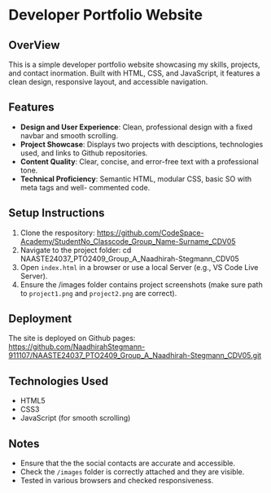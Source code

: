 # Developer Portfolio Website

## OverView
This is a simple developer portfolio website showcasing my skills, projects, and contact inormation. Built with HTML, CSS, and JavaScript, it features a clean design, responsive layout, and accessible navigation.

## Features
- **Design and User Experience**: Clean, professional design with a fixed navbar and smooth scrolling.
- **Project Showcase**: Displays two projects with desciptions, technologies used, and links to Github repositories.
- **Content Quality**: Clear, concise, and error-free text with a professional tone.
- **Technical Proficiency**: Semantic HTML, modular CSS, basic SO with meta tags and well- commented code.

## Setup Instructions
1. Clone the respository: https://github.com/CodeSpace-Academy/StudentNo_Classcode_Group_Name-Surname_CDV05
2. Navigate to the project folder:  cd NAASTE24037_PTO2409_Group_A_Naadhirah-Stegmann_CDV05
3. Open `index.html` in a browser or use a local Server (e.g., VS Code Live Server).
4. Ensure the /images folder contains project screenshots (make sure path to `project1.png` and `project2.png` are correct).

## Deployment
The site is deployed on Github pages: https://github.com/NaadhirahStegmann-911107/NAASTE24037_PTO2409_Group_A_Naadhirah-Stegmann_CDV05.git

## Technologies Used
- HTML5
- CSS3
- JavaScript (for smooth scrolling)

## Notes
- Ensure that the the social contacts are accurate and accessible.
- Check the `/images` folder is correctly attached and they are visible.
- Tested in various browsers and checked responsiveness.